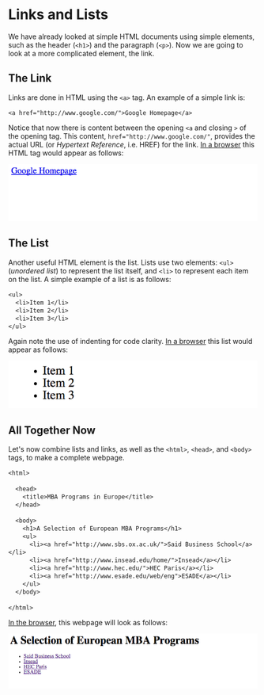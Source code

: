 # Links and Lists

We have already looked at simple HTML documents using simple elements, such as the header (`<h1>`) and the paragraph (`<p>`). Now we are going to look at a more complicated element, the link.

## The Link

Links are done in HTML using the `<a>` tag. An example of a simple link is:

    <a href="http://www.google.com/">Google Homepage</a>

Notice that now there is content between the opening `<a` and closing `>` of the opening tag. This content, `href="http://www.google.com/"`, provides the actual URL (or *Hypertext Reference*, i.e. HREF) for the link. [In a browser](examples/link.html) this HTML tag would appear as follows:

[![A link tag in the browser](img/link.png "Link Tag")](examples/link.html)

## The List

Another useful HTML element is the list. Lists use two elements: `<ul>` (*unordered list*) to represent the list itself, and `<li>` to represent each item on the list. A simple example of a list is as follows:

    <ul>
      <li>Item 1</li>
      <li>Item 2</li>
      <li>Item 3</li>
    </ul>

Again note the use of indenting for code clarity. [In a browser](examples/list.html) this list would appear as follows:

[![A list tag in the browser](img/list.png "List Tag")](examples/list.html)

## All Together Now

Let's now combine lists and links, as well as the `<html>`, `<head>`, and `<body>` tags, to make a complete webpage.

    <html>

      <head>
        <title>MBA Programs in Europe</title>
      </head>

      <body>
        <h1>A Selection of European MBA Programs</h1>
        <ul>
          <li><a href="http://www.sbs.ox.ac.uk/">Said Business School</a></li>
          <li><a href="http://www.insead.edu/home/">Insead</a></li>
          <li><a href="http://www.hec.edu/">HEC Paris</a></li>
          <li><a href="http://www.esade.edu/web/eng">ESADE</a></li>
        </ul>
      </body>

    </html>

[In the browser](examples/bschools.html), this webpage will look as follows:

[![Business Schools in Europe](img/bschools.png "Business Schools in Europe")](examples/bschools.html)